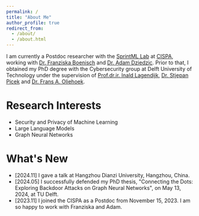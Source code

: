 ```yaml
---
permalink: /
title: "About Me"
author_profile: true
redirect_from: 
  - /about/
  - /about.html
---
```


I am currently a Postdoc researcher with the [SprintML Lab](https://sprintml.com/) at [CISPA](https://cispa.de/en), working with [Dr. Franziska Boenisch](https://franziska-boenisch.de/) and [Dr. Adam Dziedzic](https://adam-dziedzic.com/). Prior to that, I obtained my PhD degree with the Cybersecurity group at Delft University of Technology under the supervision of [Prof.dr.ir. Inald Lagendijk](https://www.tudelft.nl/staff/r.l.lagendijk/), [Dr. Stjepan Picek](https://www.ru.nl/en/people/picek-s) and [Dr. Frans A. Oliehoek](https://www.fransoliehoek.net/wp/). 

Research Interests
======
* Security and Privacy of Machine Learning
* Large Language Models
* Graph Neural Networks

What's New
======
* [2024.11] I gave a talk at Hangzhou Dianzi University, Hangzhou, China.
* [2024.05] I successfully defended my PhD thesis, "Connecting the Dots: Exploring Backdoor Attacks on Graph Neural Networks", on May 13, 2024, at TU Delft.
* [2023.11] I joined the CISPA as a Postdoc from November 15, 2023. I am so happy to work with Franziska and Adam.
